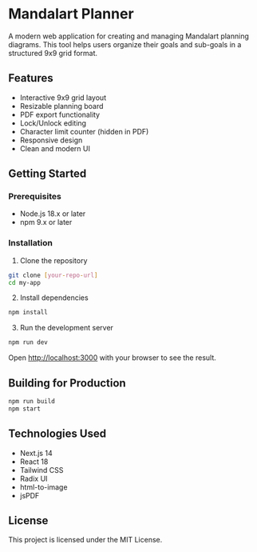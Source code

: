 # Mandalart Planner

A modern web application for creating and managing Mandalart planning diagrams. This tool helps users organize their goals and sub-goals in a structured 9x9 grid format.

## Features

- Interactive 9x9 grid layout
- Resizable planning board
- PDF export functionality
- Lock/Unlock editing
- Character limit counter (hidden in PDF)
- Responsive design
- Clean and modern UI

## Getting Started

### Prerequisites

- Node.js 18.x or later
- npm 9.x or later

### Installation

1. Clone the repository
```bash
git clone [your-repo-url]
cd my-app
```

2. Install dependencies
```bash
npm install
```

3. Run the development server
```bash
npm run dev
```

Open [http://localhost:3000](http://localhost:3000) with your browser to see the result.

## Building for Production

```bash
npm run build
npm start
```

## Technologies Used

- Next.js 14
- React 18
- Tailwind CSS
- Radix UI
- html-to-image
- jsPDF

## License

This project is licensed under the MIT License.
